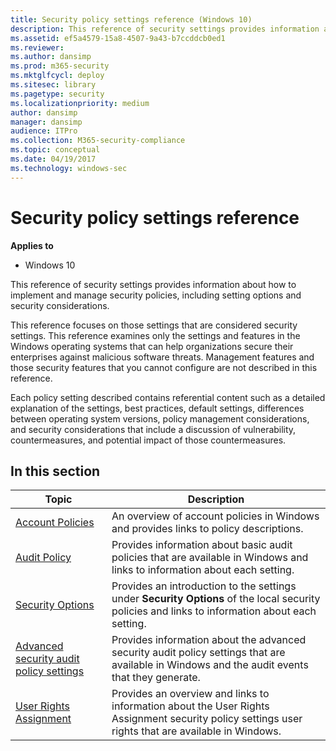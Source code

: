 ```yaml
---
title: Security policy settings reference (Windows 10)
description: This reference of security settings provides information about how to implement and manage security policies, including setting options and security considerations.
ms.assetid: ef5a4579-15a8-4507-9a43-b7ccddcb0ed1
ms.reviewer: 
ms.author: dansimp
ms.prod: m365-security
ms.mktglfcycl: deploy
ms.sitesec: library
ms.pagetype: security
ms.localizationpriority: medium
author: dansimp
manager: dansimp
audience: ITPro
ms.collection: M365-security-compliance
ms.topic: conceptual
ms.date: 04/19/2017
ms.technology: windows-sec
---
```


# Security policy settings reference

**Applies to**
-   Windows 10

This reference of security settings provides information about how to implement and manage security policies, including setting options and security considerations.

This reference focuses on those settings that are considered security settings. This reference examines only the settings and features in the Windows operating systems that can help organizations secure their enterprises against malicious software threats. Management features and those security features that you cannot configure are not described in this reference.

Each policy setting described contains referential content such as a detailed explanation of the settings, best practices, default settings, differences between operating system versions, policy management considerations, and security considerations that include a discussion of vulnerability, countermeasures, and potential impact of those countermeasures.

## In this section

| Topic | Description |
| - | - |
| [Account Policies](account-policies.md) | An overview of account policies in Windows and provides links to policy descriptions.| 
| [Audit Policy](audit-policy.md) | Provides information about basic audit policies that are available in Windows and links to information about each setting.| 
| [Security Options](security-options.md) | Provides an introduction to the settings under **Security Options** of the local security policies and links to information about each setting.| 
| [Advanced security audit policy settings](secpol-advanced-security-audit-policy-settings.md) | Provides information about the advanced security audit policy settings that are available in Windows and the audit events that they generate.| 
| [User Rights Assignment](user-rights-assignment.md) | Provides an overview and links to information about the User Rights Assignment security policy settings user rights that are available in Windows.  |
 
 
